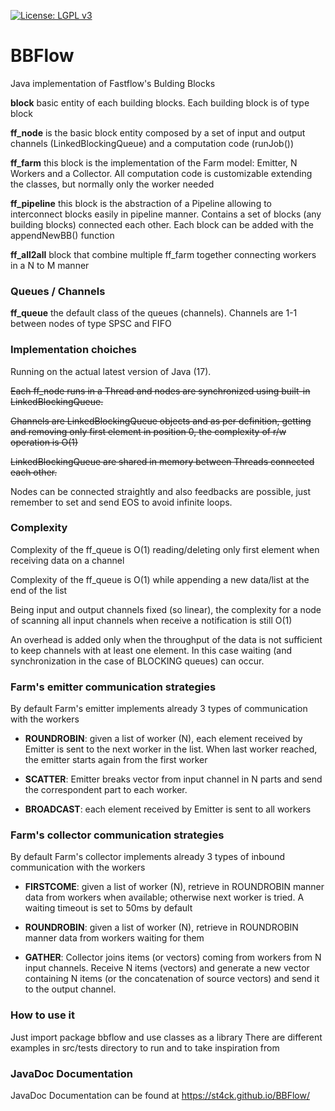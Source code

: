 [![License: LGPL v3](https://img.shields.io/badge/License-LGPL%20v3-blue.svg)](https://github.com/st4ck/BBFlow/blob/master/LICENSE)

# BBFlow
Java implementation of Fastflow's Bulding Blocks

**block** basic entity of each building blocks. Each building block is of type block<T>

**ff_node** is the basic block entity composed by a set of input and output channels (LinkedBlockingQueue<T>) and a computation code (runJob())
  
**ff_farm** this block is the implementation of the Farm model: Emitter, N Workers and a Collector. All computation code is customizable extending the classes, but normally only the worker needed

**ff_pipeline** this block is the abstraction of a Pipeline allowing to interconnect blocks easily in pipeline manner. Contains a set of blocks<T> (any building blocks) connected each other. Each block can be added with the appendNewBB() function

**ff_all2all** block that combine multiple ff_farm together connecting workers in a N to M manner

### Queues / Channels
**ff_queue** the default class of the queues (channels). Channels are 1-1 between nodes of type SPSC and FIFO
  

### Implementation choiches
Running on the actual latest version of Java (17).

~~Each ff_node runs in a Thread and nodes are synchronized using built-in LinkedBlockingQueue.~~

~~Channels are LinkedBlockingQueue objects and as per definition, getting and removing only first element in position 0, the complexity of r/w operation is O(1)~~

~~LinkedBlockingQueue are shared in memory between Threads connected each other.~~

Nodes can be connected straightly and also feedbacks are possible, just remember to set and send EOS to avoid infinite loops.
  

### Complexity
Complexity of the ff_queue is O(1) reading/deleting only first element when receiving data on a channel
  
Complexity of the ff_queue is O(1) while appending a new data/list at the end of the list
  
Being input and output channels fixed (so linear), the complexity for a node of scanning all input channels when receive a notification is still O(1)
  
An overhead is added only when the throughput of the data is not sufficient to keep channels with at least one element. In this case waiting (and synchronization in the case of BLOCKING queues) can occur.

### Farm's emitter communication strategies
By default Farm's emitter implements already 3 types of communication with the workers
  
- **ROUNDROBIN**: given a list of worker (N), each element received by Emitter is sent to the next worker in the list. When last worker reached, the emitter starts again from the first worker
  
- **SCATTER**: Emitter breaks vector from input channel in N parts and send the correspondent part to each worker.
  
- **BROADCAST**: each element received by Emitter is sent to all workers

### Farm's collector communication strategies
By default Farm's collector implements already 3 types of inbound communication with the workers

- **FIRSTCOME**: given a list of worker (N), retrieve in ROUNDROBIN manner data from workers when available; otherwise next worker is tried. A waiting timeout is set to 50ms by default

- **ROUNDROBIN**: given a list of worker (N), retrieve in ROUNDROBIN manner data from workers waiting for them

- **GATHER**: Collector joins items (or vectors) coming from workers from N input channels. Receive N items (vectors) and generate a new vector containing N items (or the concatenation of source vectors)  and send it to the output channel.
  
### How to use it
Just import package bbflow and use classes as a library
There are different examples in src/tests directory to run and to take inspiration from

### JavaDoc Documentation
JavaDoc Documentation can be found at https://st4ck.github.io/BBFlow/
